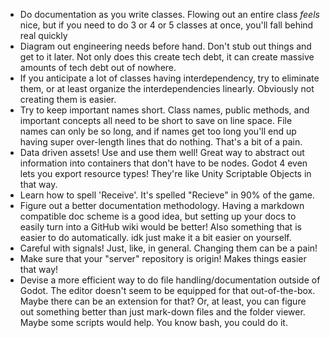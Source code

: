 - Do documentation as you write classes. Flowing out an entire class _feels_ nice, but if you need to do 3 or 4 or 5 classes at once, you'll fall behind real quickly
- Diagram out engineering needs before hand. Don't stub out things and get to it later. Not only does this create tech debt, it can create massive amounts of tech debt out of nowhere.
- If you anticipate a lot of classes having interdependency, try to eliminate them, or at least organize the interdependencies linearly. Obviously not creating them is easier.
- Try to keep important names short. Class names, public methods, and important concepts all need to be short to save on line space. File names can only be so long, and if names get too long you'll end up having super over-length lines that do nothing. That's a bit of a pain.
- Data driven assets! Use and use them well! Great way to abstract out information into containers that don't have to be nodes. Godot 4 even lets you export resource types! They're like Unity Scriptable Objects in that way.
- Learn how to spell 'Receive'. It's spelled "Recieve" in 90% of the game.
- Figure out a better documentation methodology. Having a markdown compatible doc scheme is a good idea, but setting up your docs to easily turn into a GitHub wiki would be better! Also something that is easier to do automatically. idk just make it a bit easier on yourself.
- Careful with signals! Just, like, in general. Changing them can be a pain!
- Make sure that your "server" repository is origin! Makes things easier that way!
- Devise a more efficient way to do file handling/documentation outside of Godot. The editor doesn't seem to be equipped for that out-of-the-box. Maybe there can be an extension for that? Or, at least, you can figure out something better than just mark-down files and the folder viewer. Maybe some scripts would help. You know bash, you could do it.